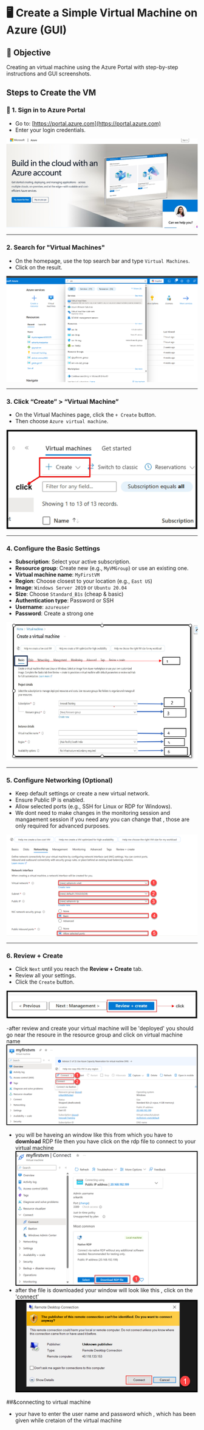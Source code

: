 # 🖥️ Create a Simple Virtual Machine on Azure (GUI)

## 🎯 Objective
Creating an virtual machine using the Azure Portal with step-by-step instructions and GUI screenshots.


##  Steps to Create the VM

### 🔐 1. Sign in to Azure Portal
- Go to: [https://portal.azure.com](https://portal.azure.com)
- Enter your login credentials.

![Azure Login Page](images/loginpage.png)

---

###  2. Search for "Virtual Machines"
- On the homepage, use the top search bar and type `Virtual Machines`.
- Click on the result.

![Search Virtual Machines](images/searchvm.png)

---

### 3. Click “Create” > “Virtual Machine”
- On the Virtual Machines page, click the `+ Create` button.
- Then choose `Azure virtual machine`.

![Create VM Button](images/hit1.jpg)


---

### 4. Configure the Basic Settings
- **Subscription**: Select your active subscription.
- **Resource group**: Create new (e.g., `MyVMGroup`) or use an existing one.
- **Virtual machine name**: `MyFirstVM`
- **Region**: Choose closest to your location (e.g., `East US`)
- **Image**: `Windows Server 2019` or `Ubuntu 20.04`
- **Size**: Choose `Standard_B1s` (cheap & basic)
- **Authentication type**: Password or SSH
- **Username**: `azureuser`
- **Password**: Create a strong one

![Basic Settings](images/after.png)

---

### 5. Configure Networking (Optional)
- Keep default settings or create a new virtual network.
- Ensure Public IP is enabled.
- Allow selected ports (e.g., SSH for Linux or RDP for Windows).
- We dont need to make changes in the monitoring session and mangaement session if you need any you can change that , those are only required for advanced purposes.

![Networking Settings](images/2025-04-23_12-51-20.png)

---

###  6. Review + Create
- Click `Next` until you reach the **Review + Create** tab.
- Review all your settings.
- Click the `Create` button.

![Review and Create](images/reviewandcreate.jpg)

-after review and create your virtual machine will be 'deployed' you should go near the resoure in the resource group and click on virtual machine name
![deploy](images/dp.png)

- you will be haveing an window like this from which you have to **download** RDP file then you have click on the rdp file to connect to your virtual machine
![deploy](images/adp.png)
- after the file is downloaded your window will look like this , click on the 'connect'
![deploy](images/dpp.png)
  
##&connecting to virtual machine
- your have to enter the user name and password which , which has been given  while cretaion of the virtual machine

  





